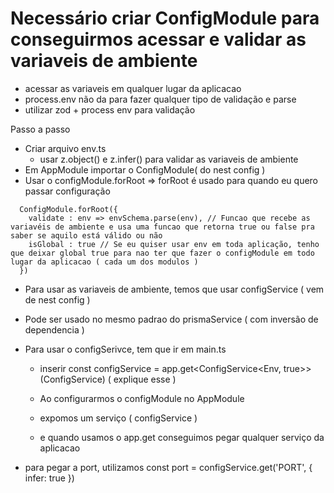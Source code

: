 
# Necessário criar ConfigModule para conseguirmos acessar e validar as variaveis de ambiente 
 - acessar as variaveis em qualquer lugar da aplicacao
 - process.env não da para fazer qualquer tipo de validação e parse
 - utilizar zod + process env para validação


Passo a passo
- Criar arquivo env.ts
  - usar z.object() e z.infer() para validar as variaveis de ambiente
- Em AppModule importar o ConfigModule( do nest config )
- Usar o configModule.forRoot => forRoot é usado para quando eu quero passar configuração

```
  ConfigModule.forRoot({
    validate : env => envSchema.parse(env), // Funcao que recebe as variavéis de ambiente e usa uma funcao que retorna true ou false pra saber se aquilo está válido ou não
    isGlobal : true // Se eu quiser usar env em toda aplicação, tenho que deixar global true para nao ter que fazer o configModule em todo lugar da aplicacao ( cada um dos modulos )
  })
```
- Para usar as variaveis de ambiente, temos que usar configService ( vem de nest config )
- Pode ser usado no mesmo padrao do prismaService ( com inversão de dependencia )
- Para usar o configSerivce, tem que ir em main.ts 
  - inserir const configService = app.get<ConfigService<Env, true>>(ConfigService) ( explique esse <COJNFIGSERVICE QUE NAO ENTENDI>)

  - Ao configurarmos o configModule no AppModule
   - expomos um serviço ( configService )
   - e quando usamos o app.get conseguimos pegar qualquer serviço da aplicacao

- para pegar a port, utilizamos
 const port = configService.get('PORT', { infer: true })